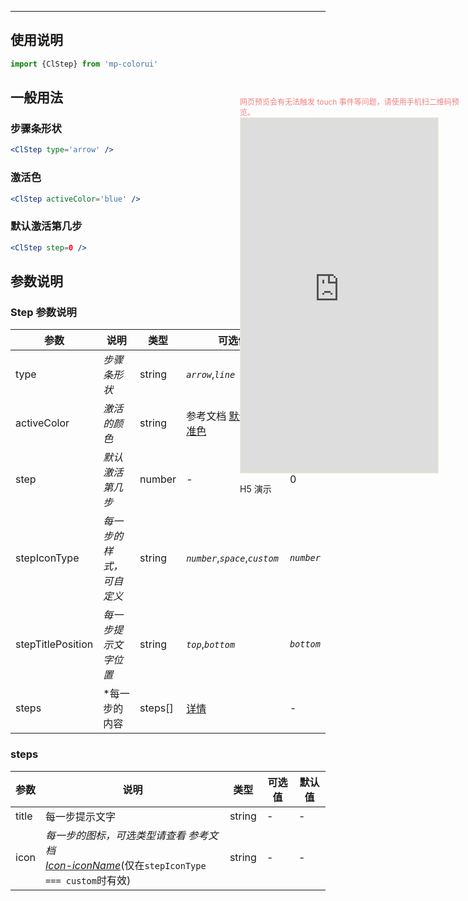 ****

## 使用说明

```jsx
import {ClStep} from 'mp-colorui'
```



## 一般用法



### 步骤条形状

```jsx
<ClStep type='arrow' />
```

### 激活色

```jsx
<ClStep activeColor='blue' />
```

### 默认激活第几步

```jsx
<ClStep step=0 />
```





## 参数说明

### Step 参数说明

| 参数              | 说明                     | 类型    | 可选值                                          | 默认值     |
| ----------------- | ------------------------ | ------- | ----------------------------------------------- | ---------- |
| type              | *步骤条形状*             | string  | *`arrow`*,*`line`*                              | *`line`*   |
| activeColor       | *激活的颜色*             | string  | 参考文档 [默认色-标准色](/home/color?id=标准色) | *`blue`*   |
| step              | *默认激活第几步*         | number  | -                                               | 0          |
| stepIconType      | *每一步的样式，可自定义* | string  | *`number`*,*`space`*,*`custom`*                 | *`number`* |
| stepTitlePosition | *每一步提示文字位置*     | string  | *`top`*,*`bottom`*                              | *`bottom`* |
| steps             | *每一步的内容            | steps[] | [详情](/view/steps?id=steps)                    | -          |

### steps

| 参数  | 说明                                                                                                                       | 类型   | 可选值 | 默认值 |
| ----- | -------------------------------------------------------------------------------------------------------------------------- | ------ | ------ | ------ |
| title | 每一步提示文字                                                                                                             | string | -      | -      |
| icon  | *每一步的图标，可选类型请查看 参考文档 <br />[Icon-iconName](/base/icon?id=iconname)*(仅在`stepIconType === custom`时有效) | string | -      | -      |

<div style="position: fixed; right:10px; top: 5%">
<div style="width: 355px; display: flex; flex-wrap: wrap; justify-content: center; align-items: center; font-size: 12px; color: lightcoral">网页预览会有无法触发 touch 事件等问题，请使用手机扫二维码预览。</div>
<iframe style="border: 1px solid antiquewhite" src="https://yinliangdream.github.io/mp-colorui-h5-demo/#/pages/components/steps/index" height="568" width="316"></iframe>
<div>
		<p>H5 演示</p>
		<div id='qrcode'></div>
	</div>
</div>

<script>
	new Vue({
		el: '#main',
		mounted() {
			setTimeout(() => {
				const id = document.getElementById("qrcode");
				new QRCode(id, {
					text: "https://yinliangdream.github.io/mp-colorui-h5-demo/#/pages/components/steps/index",
					width: 128,
					height: 128,
					colorDark : "#000000",
					colorLight : "#ffffff",
					correctLevel : QRCode.CorrectLevel.H
				});
			});
		}
	})
</script>
